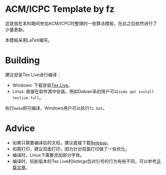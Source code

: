 # ACM/ICPC Template by fz

这是我在本科期间参加ACM/ICPC时整理的一些算法模板，在此之后依然进行了少量更新。

本模板采用LaTeX编写。

# Building

建议安装Tex Live进行编译：

* Windows: 下载安装[Tex Live](https://mirrors.tuna.tsinghua.edu.cn/CTAN/systems/texlive/Images/)。
* Linux: 直接在软件源中安装。例如Debian系的用户可以`sudo apt install texlive-full`。

执行`make`即可编译，Windows用户可以执行`fz.bat`。

# Advice

* 如果只需要编译后的文档，建议直接下载[Release](https://github.com/fz568573448/ACM-ICPC-Template/releases)。
* 如需打印，建议双面打印，因为针对双面打印做了一些优化。
* 编译时，Linux下需要添加部分字体。
* 编译时，较新版本的Tex Live的listings包对引号的行为有些不同，可以参考[这篇文章](https://debug.fanzheng.org/post/latex-package-listings-quote.html)。
